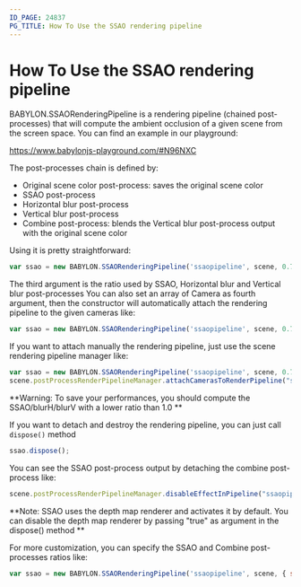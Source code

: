 ```yaml
---
ID_PAGE: 24837
PG_TITLE: How To Use the SSAO rendering pipeline
---
```


# How To Use the SSAO rendering pipeline

BABYLON.SSAORenderingPipeline is a rendering pipeline (chained post-processes) that will compute the ambient occlusion of a given scene from the screen space.
You can find an example in our playground:

https://www.babylonjs-playground.com/#N96NXC

The post-processes chain is defined by:

* Original scene color post-process: saves the original scene color
* SSAO post-process
* Horizontal blur post-process
* Vertical blur post-process
* Combine post-process: blends the Vertical blur post-process output with the original scene color

Using it is pretty straightforward:

```javascript
var ssao = new BABYLON.SSAORenderingPipeline('ssaopipeline', scene, 0.75);
```

The third argument is the ratio used by SSAO, Horizontal blur and Vertical blur post-processes
You can also set an array of Camera as fourth argument, then the constructor will automatically attach the rendering pipeline to the given cameras like:

```javascript
var ssao = new BABYLON.SSAORenderingPipeline('ssaopipeline', scene, 0.75, [camera1 etc.]);
```

If you want to attach manually the rendering pipeline, just use the scene rendering pipeline manager like:

```javascript
var ssao = new BABYLON.SSAORenderingPipeline('ssaopipeline', scene, 0.75);
scene.postProcessRenderPipelineManager.attachCamerasToRenderPipeline("ssaopipeline", cameras);
```

**Warning: To save your performances, you should compute the SSAO/blurH/blurV with a lower ratio than 1.0 **

If you want to detach and destroy the rendering pipeline, you can just call `dispose()` method
```javascript
ssao.dispose();
```

You can see the SSAO post-process output by detaching the combine post-process like:

```javascript
scene.postProcessRenderPipelineManager.disableEffectInPipeline("ssaopipeline", ssao.SSAOCombineRenderEffect, cameras);
```

**Note: SSAO uses the depth map renderer and activates it by default. You can disable the depth map renderer by passing "true" as argument in the dispose() method **

For more customization, you can specify the SSAO and Combine post-processes ratios like:

```javascript
var ssao = new BABYLON.SSAORenderingPipeline('ssaopipeline', scene, { ssaoRatio: 0.5, combineRatio: 1.0 }, [camera1 etc.]);
```